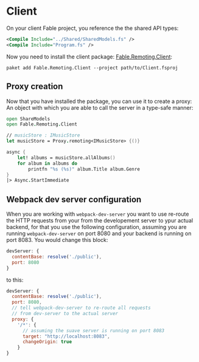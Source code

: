 # Client

On your client Fable project, you reference the the shared API types:
```xml
<Compile Include="../Shared/SharedModels.fs" />
<Compile Include="Program.fs" />
```
Now you need to install the client package: [Fable.Remoting.Client](https://www.nuget.org/packages/Fable.Remoting.Client/):
```
paket add Fable.Remoting.Client --project path/to/Client.fsproj
```
## Proxy creation
Now that you have installed the package, you can use it to create a proxy: An object with which you are able to call the server in a type-safe manner: 
```fs
open ShareModels
open Fable.Remoting.Client

// musicStore : IMusicStore
let musicStore = Proxy.remoting<IMusicStore> {()}

async {
    let! albums = musicStore.allAlbums() 
    for album in albums do
        printfn "%s (%s)" album.Title album.Genre
}
|> Async.StartImmediate
```
## Webpack dev server configuration
When you are working with `webpack-dev-server` you want to use re-route the HTTP requests from your from the developement server to ypur actual backend, for that you use the following configuration, assuming you are running `webpack-dev-server` on port 8080 and your backend is running on port 8083. You would change this block:

```js
devServer: {
  contentBase: resolve('./public'),
  port: 8080
}
```
to this:
```js
devServer: {
  contentBase: resolve('./public'),
  port: 8080,
  // tell webpack-dev-server to re-route all requests 
  // from dev-server to the actual server
  proxy: {
    '/*': { 
      // assuming the suave server is running on port 8083
      target: "http://localhost:8083",
      changeOrigin: true
    }
}
```